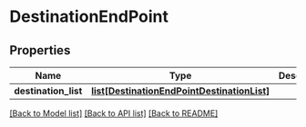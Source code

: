 # DestinationEndPoint

## Properties
Name | Type | Description | Notes
------------ | ------------- | ------------- | -------------
**destination_list** | [**list[DestinationEndPointDestinationList]**](DestinationEndPointDestinationList.md) |  | [optional] 

[[Back to Model list]](../README.md#documentation-for-models) [[Back to API list]](../README.md#documentation-for-api-endpoints) [[Back to README]](../README.md)

